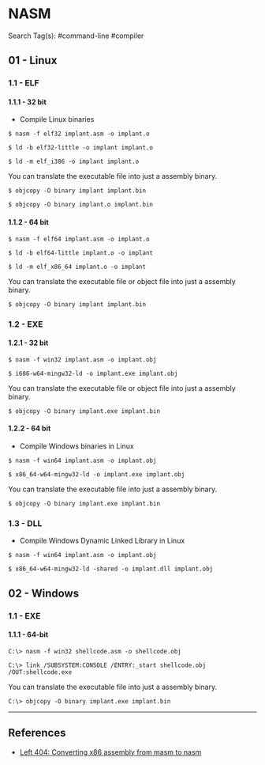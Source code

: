 # NASM

Search Tag(s): #command-line #compiler

## 01 - Linux

### 1.1 - ELF

#### 1.1.1 - 32 bit

- Compile Linux binaries

```
$ nasm -f elf32 implant.asm -o implant.o

$ ld -b elf32-little -o implant implant.o

$ ld -m elf_i386 -o implant implant.o
```

You can translate the executable file into just a assembly binary.

```
$ objcopy -O binary implant implant.bin

$ objcopy -O binary implant.o implant.bin
```

#### 1.1.2 - 64 bit

```
$ nasm -f elf64 implant.asm -o implant.o

$ ld -b elf64-little implant.o -o implant

$ ld -m elf_x86_64 implant.o -o implant
```

You can translate the executable file or object file into just a assembly binary.

```
$ objcopy -O binary implant implant.bin
```

### 1.2 - EXE

#### 1.2.1 - 32 bit

```
$ nasm -f win32 implant.asm -o implant.obj

$ i686-w64-mingw32-ld -o implant.exe implant.obj
```

You can translate the executable file or object file into just a assembly binary.

```
$ objcopy -O binary implant.exe implant.bin
```

#### 1.2.2 - 64 bit

- Compile Windows binaries in Linux

```
$ nasm -f win64 implant.asm -o implant.obj

$ x86_64-w64-mingw32-ld -o implant.exe implant.obj
```

You can translate the executable file into just a assembly binary.

```
$ objcopy -O binary implant.exe implant.bin
```

### 1.3 - DLL

- Compile Windows Dynamic Linked Library in Linux

```
$ nasm -f win64 implant.asm -o implant.obj

$ x86_64-w64-mingw32-ld -shared -o implant.dll implant.obj
```

## 02 - Windows

### 1.1 - EXE

#### 1.1.1 - 64-bit

```
C:\> nasm -f win32 shellcode.asm -o shellcode.obj

C:\> link /SUBSYSTEM:CONSOLE /ENTRY:_start shellcode.obj /OUT:shellcode.exe
```

You can translate the executable file into just a assembly binary.

```
C:\> objcopy -O binary implant.exe implant.bin
```

---
## References

- [Left 404: Converting x86 assembly from masm to nasm](https://left404.com/2011/01/04/converting-x86-assembly-from-masm-to-nasm-3/)